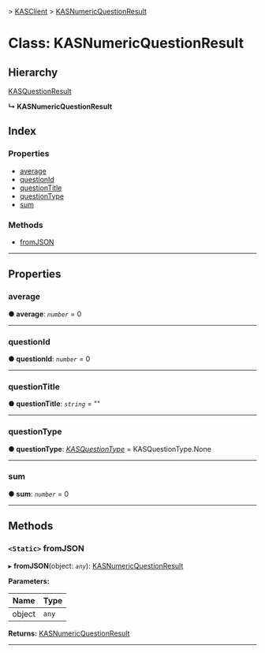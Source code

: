 [](../README.md) > [KASClient](../modules/kasclient.md) > [KASNumericQuestionResult](../classes/kasclient.kasnumericquestionresult.md)

# Class: KASNumericQuestionResult

## Hierarchy

 [KASQuestionResult](kasclient.kasquestionresult.md)

**↳ KASNumericQuestionResult**

## Index

### Properties

* [average](kasclient.kasnumericquestionresult.md#average)
* [questionId](kasclient.kasnumericquestionresult.md#questionid)
* [questionTitle](kasclient.kasnumericquestionresult.md#questiontitle)
* [questionType](kasclient.kasnumericquestionresult.md#questiontype)
* [sum](kasclient.kasnumericquestionresult.md#sum)

### Methods

* [fromJSON](kasclient.kasnumericquestionresult.md#fromjson)

---

## Properties

<a id="average"></a>

###  average

**● average**: *`number`* = 0

___

<a id="questionid"></a>

###  questionId

**● questionId**: *`number`* = 0

___

<a id="questiontitle"></a>

###  questionTitle

**● questionTitle**: *`string`* = ""

___

<a id="questiontype"></a>

###  questionType

**● questionType**: *[KASQuestionType](../enums/kasclient.kasquestiontype.md)* =  KASQuestionType.None

___

<a id="sum"></a>

###  sum

**● sum**: *`number`* = 0

___

## Methods

<a id="fromjson"></a>

### `<Static>` fromJSON

▸ **fromJSON**(object: *`any`*): [KASNumericQuestionResult](kasclient.kasnumericquestionresult.md)

**Parameters:**

| Name | Type |
| ------ | ------ |
| object | `any` |

**Returns:** [KASNumericQuestionResult](kasclient.kasnumericquestionresult.md)

___

